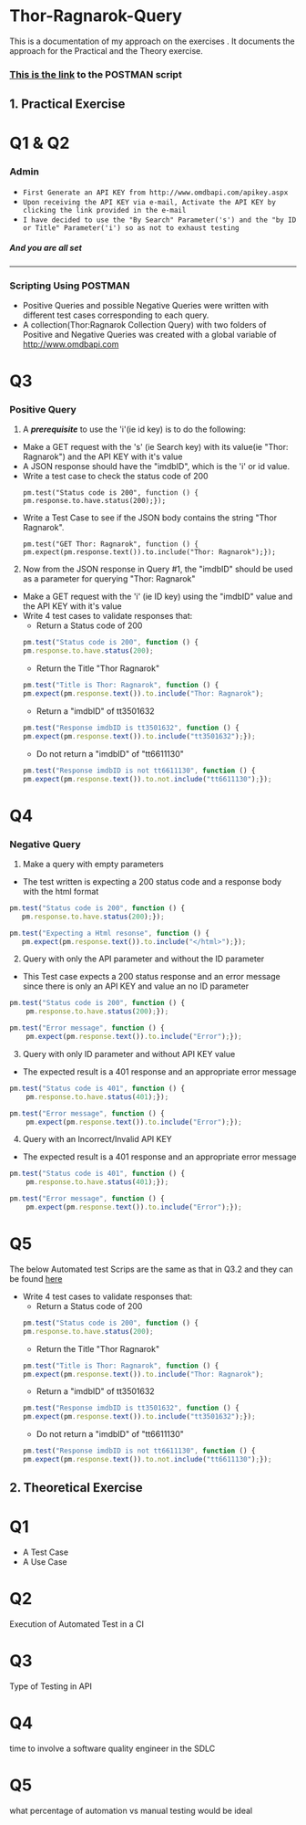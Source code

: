 # Thor-Ragnarok-Query

This is a documentation of my approach on the exercises .
It documents the approach for the Practical and the Theory exercise.

### [This is the link](https://documenter.getpostman.com/view/3992743/collection/RW1XL29g)  to the POSTMAN script

## 1. Practical Exercise

# Q1 & Q2
### Admin

* ```First Generate an API KEY from http://www.omdbapi.com/apikey.aspx```
*  ```Upon receiving the API KEY via e-mail, Activate the API KEY by clicking the link provided in the e-mail```
* ```I have decided to use the "By Search" Parameter('s') and the "by ID or Title" Parameter('i') so as not to exhaust testing```
##### And you are all set
----------------------------------------------------------------------------------------------------------------
### Scripting Using POSTMAN
* Positive Queries and possible Negative Queries were written with different test cases corresponding to each query.
* A collection(Thor:Ragnarok Collection Query) with two folders of Positive and Negative Queries was created with a global variable of http://www.omdbapi.com

# Q3

### Positive Query
1. A **_prerequisite_** to use the 'i'(ie id key) is to do the following:
* Make a GET request with the 's' (ie Search key) with its value(ie "Thor: Ragnarok") and the API KEY with it's value
* A JSON response should have the "imdbID", which is the 'i' or id value.
* Write a test case to check the status code of 200
	```JS
	pm.test("Status code is 200", function () {
    pm.response.to.have.status(200);});
	```
* Write a Test Case to see if the JSON body contains the string "Thor Ragnarok".
	```JS
	pm.test("GET Thor: Ragnarok", function () {
    pm.expect(pm.response.text()).to.include("Thor: Ragnarok");});	
	```
	
2. Now from the JSON response in Query #1, the "imdbID" should be used as a parameter for querying "Thor: Ragnarok"
* Make a GET request with the 'i' (ie ID key) using the "imdbID" value and the API KEY with it's value
* Write 4 test cases to validate responses that: 
	* Return a Status code of 200
	```js
	pm.test("Status code is 200", function () {
    pm.response.to.have.status(200);
	```
	* Return the Title "Thor Ragnarok"
	```js
	pm.test("Title is Thor: Ragnarok", function () {
    pm.expect(pm.response.text()).to.include("Thor: Ragnarok");
	```
	* Return a "imdbID" of tt3501632
	```js
	pm.test("Response imdbID is tt3501632", function () {
    pm.expect(pm.response.text()).to.include("tt3501632");});
	```
	* Do not return a "imdbID" of "tt6611130"
	```js
	pm.test("Response imdbID is not tt6611130", function () {
    pm.expect(pm.response.text()).to.not.include("tt6611130");});
	```

# Q4
### Negative Query

1. Make a query with empty parameters
 * The test written is expecting a 200 status code and a response body with the html format
 ```js
 pm.test("Status code is 200", function () {
    pm.response.to.have.status(200);});

pm.test("Expecting a Html resonse", function () {
    pm.expect(pm.response.text()).to.include("</html>");});
 ```
2. Query with only the API parameter and without the ID parameter
* This Test case expects a 200 status response and an error message since there is only an API KEY and value an no ID parameter
```js
pm.test("Status code is 200", function () {
    pm.response.to.have.status(200);});

pm.test("Error message", function () {
    pm.expect(pm.response.text()).to.include("Error");});
```
3. Query with only ID parameter and without API KEY value
* The expected result is a 401 response and an appropriate error message
```js
pm.test("Status code is 401", function () {
    pm.response.to.have.status(401);});

pm.test("Error message", function () {
    pm.expect(pm.response.text()).to.include("Error");});
```
4. Query with an Incorrect/Invalid API KEY
* The expected result is a 401 response and an appropriate error message
```js
pm.test("Status code is 401", function () {
    pm.response.to.have.status(401);});

pm.test("Error message", function () {
    pm.expect(pm.response.text()).to.include("Error");});
```
# Q5

The below Automated test Scrips are the same as that in Q3.2 and they can be found [here](https://documenter.getpostman.com/view/3992743/collection/RW1XL29g)

* Write 4 test cases to validate responses that: 
	* Return a Status code of 200
	```js
	pm.test("Status code is 200", function () {
    pm.response.to.have.status(200);
	```
	* Return the Title "Thor Ragnarok"
	```js
	pm.test("Title is Thor: Ragnarok", function () {
    pm.expect(pm.response.text()).to.include("Thor: Ragnarok");
	```
	* Return a "imdbID" of tt3501632
	```js
	pm.test("Response imdbID is tt3501632", function () {
    pm.expect(pm.response.text()).to.include("tt3501632");});
	```
	* Do not return a "imdbID" of "tt6611130"
	```js
	pm.test("Response imdbID is not tt6611130", function () {
    pm.expect(pm.response.text()).to.not.include("tt6611130");});
	```

## 2. Theoretical Exercise


# Q1

* A Test Case
* A Use Case

# Q2
Execution of Automated Test in a CI
# Q3
Type of Testing in API
# Q4
time to involve a software quality engineer in the SDLC
# Q5

what percentage of automation vs manual testing would be ideal
